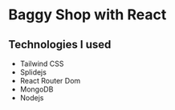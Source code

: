 # Baggy Shop with React

## Technologies I used

- Tailwind CSS
- Splidejs
- React Router Dom
- MongoDB
- Nodejs
